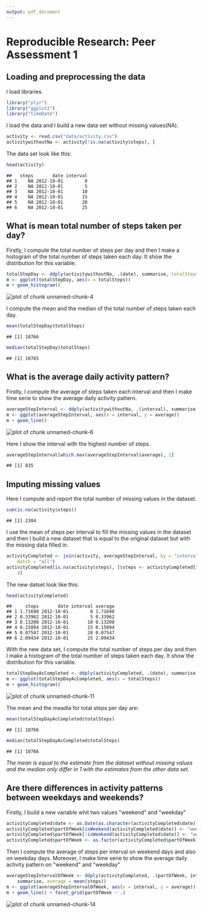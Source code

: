 ```yaml
---
output: pdf_document
---
```


# Reproducible Research: Peer Assessment 1


## Loading and preprocessing the data

I load libraries.

```r
library("plyr")
library("ggplot2")
library("timeDate")
```


I load the data and I build a new data set without missing values(NA).

```r
activity <- read.csv("data/activity.csv")
activitywithoutNa <- activity[!is.na(activity$steps), ]
```

The data set look like this:

```r
head(activity)
```

```
##   steps       date interval
## 1    NA 2012-10-01        0
## 2    NA 2012-10-01        5
## 3    NA 2012-10-01       10
## 4    NA 2012-10-01       15
## 5    NA 2012-10-01       20
## 6    NA 2012-10-01       25
```


## What is mean total number of steps taken per day?
Firstly, I compute the total number of steps per day and then I make a histogram of the total number of steps taken each day. It show the distribution for this variable.

```r
totalStepDay <- ddply(activitywithoutNa, .(date), summarise, totalSteps = sum(steps))
m <- ggplot(totalStepDay, aes(x = totalSteps))
m + geom_histogram()
```

![plot of chunk unnamed-chunk-4](figure/unnamed-chunk-4.png) 

 
I compute the mean and the median of the total number of steps taken each day.

```r
mean(totalStepDay$totalSteps)
```

```
## [1] 10766
```

```r
median(totalStepDay$totalSteps)
```

```
## [1] 10765
```


## What is the average daily activity pattern?
Firstly, I compute the average of steps taken each interval and then I make time serie to show the average daily activity pattern.

```r
averageStepInterval <- ddply(activitywithoutNa, .(interval), summarise, average = mean(steps))
m <- ggplot(averageStepInterval, aes(x = interval, y = average))
m + geom_line()
```

![plot of chunk unnamed-chunk-6](figure/unnamed-chunk-6.png) 


Here I show the interval with the highest number of steps.

```r
averageStepInterval[which.max(averageStepInterval$average), 1]
```

```
## [1] 835
```


## Imputing missing values
Here I compute and report the total number of missing values in the dataset.

```r
sum(is.na(activity$steps))
```

```
## [1] 2304
```

I use the mean of steps per interval to fill the missing values in the dataset and then I build a new dataset that is equal to the original dataset but with the missing data filled in.

```r
activityCompleted <- join(activity, averageStepInterval, by = "interval", type = "left", 
    match = "all")
activityCompleted[is.na(activity$steps), ]$steps <- activityCompleted[is.na(activity$steps), 
    4]
```


The new datset look like this:

```r
head(activityCompleted)
```

```
##     steps       date interval average
## 1 1.71698 2012-10-01        0 1.71698
## 2 0.33962 2012-10-01        5 0.33962
## 3 0.13208 2012-10-01       10 0.13208
## 4 0.15094 2012-10-01       15 0.15094
## 5 0.07547 2012-10-01       20 0.07547
## 6 2.09434 2012-10-01       25 2.09434
```


With the new data set, I compute the total number of steps per day and then I make a histogram of the total number of steps taken each day. It show the distribution for this variable.

```r
totalStepDayAcCompleted <- ddply(activityCompleted, .(date), summarise, totalSteps = sum(steps))
m <- ggplot(totalStepDayAcCompleted, aes(x = totalSteps))
m + geom_histogram()
```

![plot of chunk unnamed-chunk-11](figure/unnamed-chunk-11.png) 


The mean and the meadia for total steps per day are:

```r
mean(totalStepDayAcCompleted$totalSteps)
```

```
## [1] 10766
```

```r
median(totalStepDayAcCompleted$totalSteps)
```

```
## [1] 10766
```

*The mean is equal to the estimate from the dataset without missing values and the median only differ in 1 with the estimates from the other data set.*


## Are there differences in activity patterns between weekdays and weekends?
Firstly, I build a new variable whit two values "weekend" and "weekday"

```r
activityCompleted$date <- as.Date(as.character(activityCompleted$date))
activityCompleted$partOfWeek[isWeekend(activityCompleted$date)] <- "weekend"
activityCompleted$partOfWeek[!isWeekend(activityCompleted$date)] <- "weekday"
activityCompleted$partOfWeek <- as.factor(activityCompleted$partOfWeek)
```

Then I compute the average of steps per interval on weekend days and also on weekday days. Moreover, I make time serie to show the average daily activity pattern on "weekend" and "weekday" 

```r
averageStepIntervalOfWeek <- ddply(activityCompleted, .(partOfWeek, interval), 
    summarise, average = mean(steps))
m <- ggplot(averageStepIntervalOfWeek, aes(x = interval, y = average))
m + geom_line() + facet_grid(partOfWeek ~ .)
```

![plot of chunk unnamed-chunk-14](figure/unnamed-chunk-14.png) 



